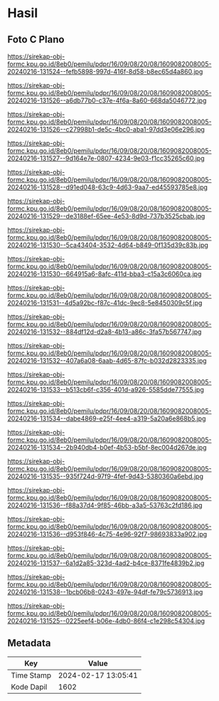 # Hasil

## Foto C Plano

https://sirekap-obj-formc.kpu.go.id/8eb0/pemilu/pdpr/16/09/08/20/08/1609082008005-20240216-131524--fefb5898-997d-416f-8d58-b8ec65d4a860.jpg

https://sirekap-obj-formc.kpu.go.id/8eb0/pemilu/pdpr/16/09/08/20/08/1609082008005-20240216-131526--a6db77b0-c37e-4f6a-8a60-668da5046772.jpg

https://sirekap-obj-formc.kpu.go.id/8eb0/pemilu/pdpr/16/09/08/20/08/1609082008005-20240216-131526--c27998b1-de5c-4bc0-aba1-97dd3e06e296.jpg

https://sirekap-obj-formc.kpu.go.id/8eb0/pemilu/pdpr/16/09/08/20/08/1609082008005-20240216-131527--9d164e7e-0807-4234-9e03-f1cc35265c60.jpg

https://sirekap-obj-formc.kpu.go.id/8eb0/pemilu/pdpr/16/09/08/20/08/1609082008005-20240216-131528--d91ed048-63c9-4d63-9aa7-ed45593785e8.jpg

https://sirekap-obj-formc.kpu.go.id/8eb0/pemilu/pdpr/16/09/08/20/08/1609082008005-20240216-131529--de3188ef-65ee-4e53-8d9d-737b3525cbab.jpg

https://sirekap-obj-formc.kpu.go.id/8eb0/pemilu/pdpr/16/09/08/20/08/1609082008005-20240216-131530--5ca43404-3532-4d64-b849-0f135d39c83b.jpg

https://sirekap-obj-formc.kpu.go.id/8eb0/pemilu/pdpr/16/09/08/20/08/1609082008005-20240216-131530--664915a6-8afc-411d-bba3-c15a3c6060ca.jpg

https://sirekap-obj-formc.kpu.go.id/8eb0/pemilu/pdpr/16/09/08/20/08/1609082008005-20240216-131531--4d5a92bc-f87c-41dc-9ec8-5e8450309c5f.jpg

https://sirekap-obj-formc.kpu.go.id/8eb0/pemilu/pdpr/16/09/08/20/08/1609082008005-20240216-131532--884df12d-d2a8-4b13-a86c-3fa57b567747.jpg

https://sirekap-obj-formc.kpu.go.id/8eb0/pemilu/pdpr/16/09/08/20/08/1609082008005-20240216-131532--407a6a08-6aab-4d65-87fc-b032d2823335.jpg

https://sirekap-obj-formc.kpu.go.id/8eb0/pemilu/pdpr/16/09/08/20/08/1609082008005-20240216-131533--b513cb6f-c356-401d-a926-5585dde77555.jpg

https://sirekap-obj-formc.kpu.go.id/8eb0/pemilu/pdpr/16/09/08/20/08/1609082008005-20240216-131534--dabe4869-e25f-4ee4-a319-5a20a6e868b5.jpg

https://sirekap-obj-formc.kpu.go.id/8eb0/pemilu/pdpr/16/09/08/20/08/1609082008005-20240216-131534--2b940db4-b0ef-4b53-b5bf-8ec004d267de.jpg

https://sirekap-obj-formc.kpu.go.id/8eb0/pemilu/pdpr/16/09/08/20/08/1609082008005-20240216-131535--935f724d-97f9-4fef-9d43-5380360a6ebd.jpg

https://sirekap-obj-formc.kpu.go.id/8eb0/pemilu/pdpr/16/09/08/20/08/1609082008005-20240216-131536--f88a37d4-9f85-46bb-a3a5-53763c2fd186.jpg

https://sirekap-obj-formc.kpu.go.id/8eb0/pemilu/pdpr/16/09/08/20/08/1609082008005-20240216-131536--d953f846-4c75-4e96-92f7-98693833a902.jpg

https://sirekap-obj-formc.kpu.go.id/8eb0/pemilu/pdpr/16/09/08/20/08/1609082008005-20240216-131537--6a1d2a85-323d-4ad2-b4ce-8371fe4839b2.jpg

https://sirekap-obj-formc.kpu.go.id/8eb0/pemilu/pdpr/16/09/08/20/08/1609082008005-20240216-131538--1bcb06b8-0243-497e-94df-fe79c5736913.jpg

https://sirekap-obj-formc.kpu.go.id/8eb0/pemilu/pdpr/16/09/08/20/08/1609082008005-20240216-131525--0225eef4-b06e-4db0-86f4-c1e298c54304.jpg


## Metadata

| Key        | Value               |
| ---------- | ------------------- |
| Time Stamp | 2024-02-17 13:05:41 |
| Kode Dapil | 1602                |



